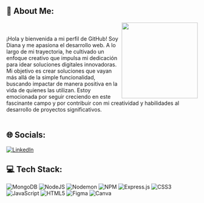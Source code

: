 
## 💫 About Me:
<img src="https://i.ibb.co/kDccKzb/5f5fc9ab-d842-44bf-ac19-929ef7e58b61.png" width="200" align="right" >
</br>
</br>
¡Hola y bienvenida a mi perfil de GitHub!  Soy Diana y me apasiona el desarrollo web. A lo largo de mi trayectoria, he cultivado un enfoque creativo que impulsa mi dedicación para idear soluciones digitales innovadoras. Mi objetivo es crear soluciones que vayan más allá de la simple funcionalidad, buscando impactar de manera positiva en la vida de quienes las utilizan. Estoy emocionada por seguir creciendo en este fascinante campo y por contribuir con mi creatividad y habilidades al desarrollo de proyectos significativos.
</br>
</br>



## 🌐 Socials:
[![LinkedIn](https://img.shields.io/badge/LinkedIn-%230077B5.svg?logo=linkedin&logoColor=white)](https://linkedin.com/in/www.linkedin.com/in/diana-vilchez) 

## 💻 Tech Stack:

![MongoDB](https://img.shields.io/badge/MongoDB-%234ea94b.svg?style=for-the-badge&logo=mongodb&logoColor=white)  ![NodeJS](https://img.shields.io/badge/node.js-6DA55F?style=for-the-badge&logo=node.js&logoColor=white) ![Nodemon](https://img.shields.io/badge/NODEMON-%23323330.svg?style=for-the-badge&logo=nodemon&logoColor=%BBDEAD) ![NPM](https://img.shields.io/badge/NPM-%23CB3837.svg?style=for-the-badge&logo=npm&logoColor=white) ![Express.js](https://img.shields.io/badge/express.js-%23404d59.svg?style=for-the-badge&logo=express&logoColor=%2361DAFB) ![CSS3](https://img.shields.io/badge/css3-%231572B6.svg?style=for-the-badge&logo=css3&logoColor=white) ![JavaScript](https://img.shields.io/badge/javascript-%23323330.svg?style=for-the-badge&logo=javascript&logoColor=%23F7DF1E) ![HTML5](https://img.shields.io/badge/html5-%23E34F26.svg?style=for-the-badge&logo=html5&logoColor=white)
![Figma](https://img.shields.io/badge/figma-%23F24E1E.svg?style=for-the-badge&logo=figma&logoColor=white) ![Canva](https://img.shields.io/badge/Canva-%2300C4CC.svg?style=for-the-badge&logo=Canva&logoColor=white)




